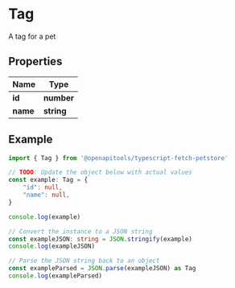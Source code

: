 
# Tag

A tag for a pet

## Properties

Name | Type
------------ | -------------
**id** | **number**
**name** | **string**

## Example

```typescript
import { Tag } from '@openapitools/typescript-fetch-petstore'

// TODO: Update the object below with actual values
const example: Tag = {
    "id": null,
    "name": null,
}

console.log(example)

// Convert the instance to a JSON string
const exampleJSON: string = JSON.stringify(example)
console.log(exampleJSON)

// Parse the JSON string back to an object
const exampleParsed = JSON.parse(exampleJSON) as Tag
console.log(exampleParsed)
```



